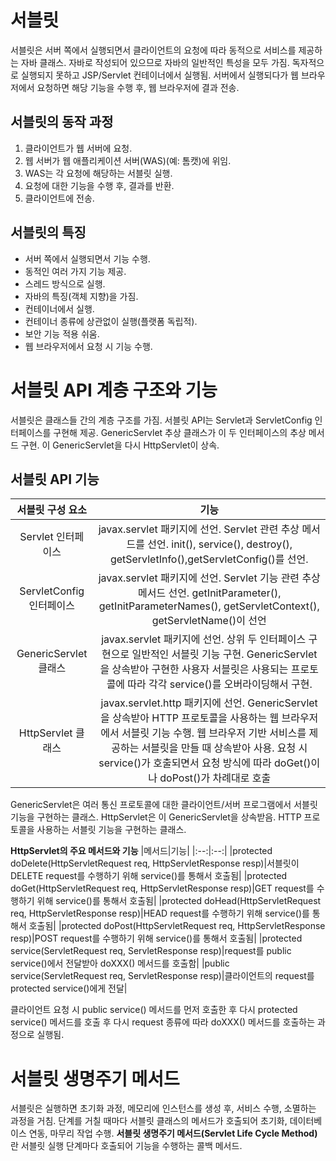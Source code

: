 # 서블릿
서블릿은 서버 쪽에서 실행되면서 클라이언트의 요청에 따라 동적으로 서비스를 제공하는 자바 클래스. 자바로 작성되어 있으므로 자바의 일반적인 특성을 모두 가짐.
독자적으로 실행되지 못하고 JSP/Servlet 컨테이너에서 실행됨.
서버에서 실행되다가 웹 브라우저에서 요청하면 해당 기능을 수행 후, 웹 브라우저에 결과 전송.
## 서블릿의 동작 과정
1. 클라이언트가 웹 서버에 요청.
2. 웹 서버가 웹 애플리케이션 서버(WAS)(예: 톰캣)에 위임.
3. WAS는 각 요청에 해당하는 서블릿 실행.
4. 요청에 대한 기능을 수행 후, 결과를 반환.
5. 클라이언트에 전송.

## 서블릿의 특징
* 서버 쪽에서 실행되면서 기능 수행.
* 동적인 여러 가지 기능 제공.
* 스레드 방식으로 실행.
* 자바의 특징(객체 지향)을 가짐.
* 컨테이너에서 실행.
* 컨테이너 종류에 상관없이 실행(플랫폼 독립적).
* 보안 기능 적용 쉬움.
* 웹 브라우저에서 요청 시 기능 수행.

# 서블릿 API 계층 구조와 기능
서블릿은 클래스들 간의 계층 구조를 가짐. 서블릿 API는 Servlet과 ServletConfig 인터페이스를 구현해 제공. GenericServlet 추상 클래스가 이 두 인터페이스의 추상 메서드 구현.
이 GenericServlet을 다시 HttpServlet이 상속.
## 서블릿 API 기능
|서블릿 구성 요소|기능|
|:--:|:--:|
|Servlet 인터페이스|javax.servlet 패키지에 선언. Servlet 관련 추상 메서드를 선언. init(), service(), destroy(), getServletInfo(),getServletConfig()를 선언.|
|ServletConfig 인터페이스|javax.servlet 패키지에 선언. Servlet 기능 관련 추상 메서드 선언. getInitParameter(), getInitParameterNames(), getServletContext(), getServletName()이 선언|
|GenericServlet 클래스|javax.servlet 패키지에 선언. 상위 두 인터페이스 구현으로 일반적인 서블릿 기능 구현. GenericServlet을 상속받아 구현한 사용자 서블릿은 사용되는 프로토콜에 따라 각각 service()를 오버라이딩해서 구현.|
|HttpServlet 클래스|javax.servlet.http 패키지에 선언. GenericServlet을 상속받아 HTTP 프로토콜을 사용하는 웹 브라우저에서 서블릿 기능 수행. 웹 브라우저 기반 서비스를 제공하는 서블릿을 만들 때 상속받아 사용. 요청 시 service()가 호출되면서 요청 방식에 따라 doGet()이나 doPost()가 차례대로 호출|

GenericServlet은 여러 통신 프로토콜에 대한 클라이언트/서버 프로그램에서 서블릿 기능을 구현하는 클래스. HttpServlet은 이 GenericServlet을 상속받음. HTTP 프로토콜을 사용하는 서블릿 기능을 구현하는 클래스.  
  
**HttpServlet의 주요 메서드와 기능**
|메서드|기능|
|:--:|:--:|
|protected doDelete(HttpServletRequest req, HttpServletResponse resp)|서블릿이 DELETE request를 수행하기 위해 service()를 통해서 호출됨|
|protected doGet(HttpServletRequest req, HttpServletResponse resp)|GET request를 수행하기 위해 service()를 통해서 호출됨|
|protected doHead(HttpServletRequest req, HttpServletResponse resp)|HEAD request를 수행하기 위해 service()를 통해서 호출됨|
|protected doPost(HttpServletRequest req, HttpServletResponse resp)|POST request를 수행하기 위해 service()를 통해서 호출됨|
|protected service(ServletRequest req, ServletResponse resp)|request를 public service()에서 전달받아 doXXX() 메서드를 호출함|
|public service(ServletRequest req, ServletResponse resp)|클라이언트의 request를 protected service()에게 전달|

클라이언트 요청 시 public service() 메서드를 먼저 호출한 후 다시 protected service() 메서드를 호출 후 다시 request 종류에 따라 doXXX() 메서드를 호출하는 과정으로 실행됨.

# 서블릿 생명주기 메서드
서블릿은 실행하면 초기화 과정, 메모리에 인스턴스를 생성 후, 서비스 수행, 소멸하는 과정을 거침. 단계를 거칠 때마다 서블릿 클래스의 메서드가 호출되어 초기화, 데이터베이스 연동, 마무리 작업 수행. **서블릿 생명주기 메서드(Servlet Life Cycle Method)** 란 서블릿 실행 단계마다 호출되어 기능을 수행하는 콜백 메서드.
